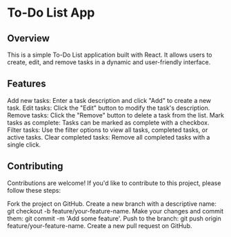 # To-Do List App
 ## Overview
This is a simple To-Do List application built with React. It allows users to create, edit, and remove tasks in a dynamic and user-friendly interface.



## Features
Add new tasks: Enter a task description and click "Add" to create a new task.
Edit tasks: Click the "Edit" button to modify the task's description.
Remove tasks: Click the "Remove" button to delete a task from the list.
Mark tasks as complete: Tasks can be marked as complete with a checkbox.
Filter tasks: Use the filter options to view all tasks, completed tasks, or active tasks.
Clear completed tasks: Remove all completed tasks with a single click.

## Contributing
Contributions are welcome! If you'd like to contribute to this project, please follow these steps:

Fork the project on GitHub.
Create a new branch with a descriptive name: git checkout -b feature/your-feature-name.
Make your changes and commit them: git commit -m 'Add some feature'.
Push to the branch: git push origin feature/your-feature-name.
Create a new pull request on GitHub.
